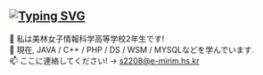 ## [![Typing SVG](https://readme-typing-svg.demolab.com?font=DotGothic16&pause=1000&color=F7209C&width=435&lines=%E3%81%93%E3%82%93%E3%81%AB%E3%81%A1%E3%81%AF%EF%BC%81%E7%A7%81%E3%81%A7%E3%81%99%2C+%E3%82%AD%E3%83%A0%E3%83%BB%E3%83%92%E3%83%A7%E3%83%B3%E3%82%B8!;%E7%A7%81%E3%81%AE+%E3%82%AE%E3%83%83%E3%83%88%E3%83%8F%E3%83%96%E3%81%B8%E3%82%88%E3%81%86%E3%81%93%E3%81%9D%EF%BC%81)](https://git.io/typing-svg)

<!--
**de-quei/de-quei** is a ✨ _special_ ✨ repository because its `README.md` (this file) appears on your GitHub profile.

Here are some ideas to get you started;

- 🔭 I’m currently working on ...
🌱 I’m currently learning Java, C
- 👯 I’m looking to collaborate on ...
- 🤔 I’m looking for help with ...
- 💬 Ask me about ...
📫 How to reach me: s2208@e-mirim.hs.kr
- 😄 Pronouns: ...
- ⚡ Fun fact: ...
⚡ Fun fact: I want to be a beckend developer!
⚡ Fun fact: I want to be a Japan developer!
🤔 Going to learn ... PHP, JS, C++, Data Structure. </br>
--> 
🤔 私は美林女子情報科学高等学校2年生です!<br>
🌱 現在, JAVA / C++ / PHP / DS / WSM / MYSQLなどを学んでいます.</br>
📫 ここに連絡してください! → s2208@e-mirim.hs.kr </br>

<!--[![Top Langs](https://github-readme-stats.vercel.app/api/top-langs/?username=de-quei&layout=compact)](https://github.com/de-quei/github-readme-stats)-->


